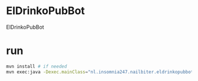 # ElDrinkoPubBot
ElDrinkoPubBot

# run

```sh
mvn install # if needed
mvn exec:java -Dexec.mainClass="nl.insomnia247.nailbiter.eldrinkopubbot.App"
```
